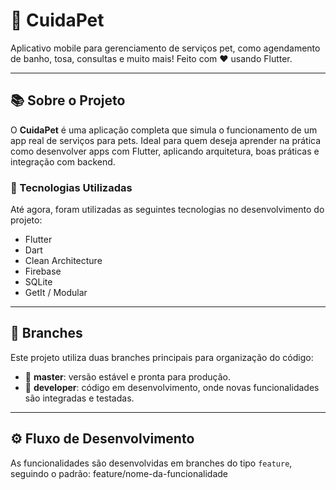 # 🐾 CuidaPet

Aplicativo mobile para gerenciamento de serviços pet, como agendamento de banho, tosa, consultas e muito mais! Feito com ❤️ usando Flutter.

---

## 📚 Sobre o Projeto

O **CuidaPet** é uma aplicação completa que simula o funcionamento de um app real de serviços para pets. Ideal para quem deseja aprender na prática como desenvolver apps com Flutter, aplicando arquitetura, boas práticas e integração com backend.

### 🚀 Tecnologias Utilizadas

Até agora, foram utilizadas as seguintes tecnologias no desenvolvimento do projeto:

- Flutter
- Dart
- Clean Architecture
- Firebase
- SQLite
- GetIt / Modular

---

## 🌿 Branches

Este projeto utiliza duas branches principais para organização do código:

- 🔹 **master**: versão estável e pronta para produção.
- 🔧 **developer**: código em desenvolvimento, onde novas funcionalidades são integradas e testadas.

---

## ⚙️ Fluxo de Desenvolvimento

As funcionalidades são desenvolvidas em branches do tipo `feature`, seguindo o padrão:
feature/nome-da-funcionalidade
